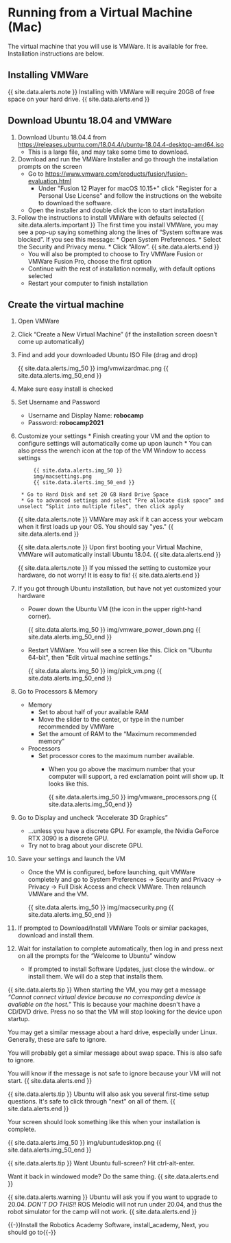 # Running from a Virtual Machine (Mac)
The virtual machine that you will use is VMWare. It is available for free. Installation instructions are below.

## Installing VMWare
{{ site.data.alerts.note }}
Installing with VMWare will require 20GB of free space on your hard drive.
{{ site.data.alerts.end }}

## Download Ubuntu 18.04 and VMWare
1. Download Ubuntu 18.04.4 from https://releases.ubuntu.com/18.04.4/ubuntu-18.04.4-desktop-amd64.iso
    * This is a large file, and may take some time to download.
2. Download and run the VMWare Installer and go through the installation prompts on the screen
    * Go to https://www.vmware.com/products/fusion/fusion-evaluation.html
        * Under "Fusion 12 Player for macOS 10.15+" click "Register for a Personal Use License" and follow the instructions on the website to download the software.
    * Open the installer and double click the icon to start installation
3. Follow the instructions to install VMWare with defaults selected
    {{ site.data.alerts.important }}
    The first time you install VMWare, you may see a pop-up saying something along 	the lines of “System software was blocked”. If you see this message:
            * Open System Preferences.
            * Select the Security and Privacy menu.
            * Click “Allow”.
    {{ site.data.alerts.end }}
    * You will also be prompted to choose to Try VMWare Fusion or VMWare Fusion Pro, choose the first option
    * Continue with the rest of installation normally, with default options selected
    * Restart your computer to finish installation

## Create the virtual machine
1. Open VMWare
2. Click “Create a New Virtual Machine” (if the installation screen doesn’t come up automatically)
3. Find and add your downloaded Ubuntu ISO File (drag and drop)

    {{ site.data.alerts.img_50 }}
    img/vmwizardmac.png
    {{ site.data.alerts.img_50_end }}
4. Make sure easy install is checked
5. Set Username and Password
    * Username and Display Name: **robocamp**
    * Password: **robocamp2021**
6. Customize your settings
        * Finish creating your VM and the option to configure settings will automatically come up upon launch
        * You can also press the wrench icon at the top of the VM Window to access settings

            {{ site.data.alerts.img_50 }}
            img/macsettings.png
            {{ site.data.alerts.img_50_end }}

        * Go to Hard Disk and set 20 GB Hard Drive Space 
        * Go to advanced settings and select “Pre allocate disk space” and unselect “Split into multiple files”, then click apply
    {{ site.data.alerts.note }}
    VMWare may ask if it can access your webcam when it first loads up your OS. You should say "yes."
    {{ site.data.alerts.end }}

    {{ site.data.alerts.note }}
    Upon first booting your Virtual Machine, VMWare will automatically install Ubuntu 18.04.
    {{ site.data.alerts.end }}

    {{ site.data.alerts.note }}
    If you missed the setting to customize your hardware, do not worry! It is easy to fix!
    {{ site.data.alerts.end }}
7. If you got through Ubuntu installation, but have not yet customized your hardware
    * Power down the Ubuntu VM (the icon in the upper right-hand corner).

        {{ site.data.alerts.img_50 }}
        img/vmware_power_down.png
        {{ site.data.alerts.img_50_end }}
    * Restart VMWare. You will see a screen like this. Click on "Ubuntu 64-bit", then "Edit virtual machine settings."
    
        {{ site.data.alerts.img_50 }}
        img/pick_vm.png
        {{ site.data.alerts.img_50_end }}

8. Go to Processors & Memory
    * Memory
        * Set to about half of your available RAM
        * Move the slider to the center, or type in the number recommended by VMWare
        * Set the amount of RAM to the “Maximum recommended memory”
    * Processors
        * Set processor cores to the maximum number available.
            * When you go above the maximum number that your computer will support, a red exclamation point will show up. It looks like this.

                {{ site.data.alerts.img_50 }}
                img/vmware_processors.png
                {{ site.data.alerts.img_50_end }}
        
10. Go to Display and uncheck “Accelerate 3D Graphics”
    * ...unless you have a discrete GPU. For example, the Nvidia GeForce RTX 3090 is a discrete GPU.
    * Try not to brag about your discrete GPU.
11. Save your settings and launch the VM
    * Once the VM is configured, before launching, quit VMWare completely and go to System Preferences -> Security and Privacy -> Privacy -> Full Disk Access and check VMWare. Then relaunch VMWare and the VM.

        {{ site.data.alerts.img_50 }}
        img/macsecurity.png
        {{ site.data.alerts.img_50_end }}
12. If prompted to Download/Install VMWare Tools or similar packages, download and install them.
13. Wait for installation to complete automatically, then log in and press next on all the prompts for the “Welcome to Ubuntu” window
    * If prompted to install Software Updates, just close the window.. or install them. We will do a step that installs them.

{{ site.data.alerts.tip }}
When starting the VM, you may get a message *“Cannot connect virtual device because no corresponding device is available on the host."* This is because your machine doesn't have a CD/DVD drive. Press no so that the VM will stop looking for the device upon startup.

You may get a similar message about a hard drive, especially under Linux. Generally, these are safe to ignore.

You will probably get a similar message about swap space. This is also safe to ignore.

You will know if the message is not safe to ignore because your VM will not start.
{{ site.data.alerts.end }}

{{ site.data.alerts.tip }}
Ubuntu will also ask you several first-time setup questions. It's safe to click through "next" on all of them.
{{ site.data.alerts.end }}

Your screen should look something like this when your installation is complete.

{{ site.data.alerts.img_50 }}
img/ubuntudesktop.png
{{ site.data.alerts.img_50_end }}

{{ site.data.alerts.tip }}
Want Ubuntu full-screen? Hit ctrl-alt-enter.

Want it back in windowed mode? Do the same thing.
{{ site.data.alerts.end }}

{{ site.data.alerts.warning }}
Ubuntu will ask you if you want to upgrade to 20.04. *DON'T DO THIS!!* ROS Melodic will not run under 20.04, and thus the robot simulator for the camp will not work.
{{ site.data.alerts.end }}

{{-}}Install the Robotics Academy Software, install_academy, Next, you should go to{{-}}